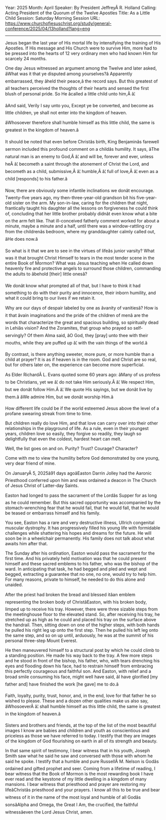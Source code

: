 Year: 2025
Month: April
Speaker: By President JeffreyÂ R. Holland
Calling: Acting President of the Quorum of the Twelve Apostles
Title: As a Little Child
Session: Saturday Morning Session
URL: https://www.churchofjesuschrist.org/study/general-conference/2025/04/13holland?lang=eng

---

Jesus began the last year of His mortal life by intensifying the training of His Apostles. If His message and His Church were to survive Him, more had to be pressed into the hearts of 12 very ordinary men who had known Him for scarcely 24 months.

One day Jesus witnessed an argument among the Twelve and later asked, âWhat was it that ye disputed among yourselves?â Apparently embarrassed, they âheld their peace,â the record says. But this greatest of all teachers perceived the thoughts of their hearts and sensed the first blush of personal pride. So He âcalled a little child unto him,Â â¦

âAnd said, Verily I say unto you, Except ye be converted, and become as little children, ye shall not enter into the kingdom of heaven.

âWhosoever therefore shall humble himself as this little child, the same is greatest in the kingdom of heaven.â

It should be noted that even before Christâs birth, King Benjaminâs farewell sermon included this profound comment on a childâs humility. It says, âThe natural man is an enemy to God,Â â¦ and will be, forever and ever, unless heÂ â¦ becometh a saint through the atonement of Christ the Lord, and becometh as a child, submissive,Â â¦ humble,Â â¦ full of love,Â â¦ even as a child [responds] to his father.â

Now, there are obviously some infantile inclinations we donât encourage. Twenty-five years ago, my then-three-year-old grandson bit his five-year-old sister on the arm. My son-in-law, caring for the children that night, frantically taught his daughter all the lessons on forgiveness he could think of, concluding that her little brother probably didnât even know what a bite on the arm felt like. That ill-conceived fatherly comment worked for about a minute, maybe a minute and a half, until there was a window-rattling cry from the childrenâs bedroom, where my granddaughter calmly called out, âHe does now.â

So what is it that we are to see in the virtues of lifeâs junior varsity? What was it that brought Christ Himself to tears in the most tender scene in the entire Book of Mormon? What was Jesus teaching when He called down heavenly fire and protective angels to surround those children, commanding the adults to âbehold [their] little onesâ?

We donât know what prompted all of that, but I have to think it had something to do with their purity and innocence, their inborn humility, and what it could bring to our lives if we retain it.

Why are our days of despair labeled by one as âvanity of vanitiesâ? How is it that âvain imaginations and the pride of the children of menâ are the words that characterize the great and spacious building, so spiritually dead in Lehiâs vision? And the Zoramites, that group who prayed so self-servingly? Of them Alma said, âO God, they [pray] unto thee with their mouths, while they are puffed up â¦ with the vain things of the world.â

By contrast, is there anything sweeter, more pure, or more humble than a child at prayer? It is as if heaven is in the room. God and Christ are so real, but for others later on, the experience can become more superficial.

As Elder RichardÂ L. Evans quoted some 60 years ago: âMany of us profess to be Christians, yet we â¦ do not take Him seriously.Â â¦ We respect Him, but we donât follow Him.Â â¦ We quote His sayings, but we donât live by them.â âWe admire Him, but we donât worship Him.â

How different life could be if the world esteemed Jesus above the level of a profane swearing streak from time to time.

But children really do love Him, and that love can carry over into their other relationships in the playground of life. As a rule, even in their youngest years, children love so easily, they forgive so readily, they laugh so delightfully that even the coldest, hardest heart can melt.

Well, the list goes on and on. Purity? Trust? Courage? Character?

Come with me to view the humility before God demonstrated by one young, very dear friend of mine.

On JanuaryÂ 5, 2025â91 days agoâEaston Darrin Jolley had the Aaronic Priesthood conferred upon him and was ordained a deacon in The Church of Jesus Christ of Latter-day Saints.

Easton had longed to pass the sacrament of the Lordâs Supper for as long as he could remember. But this sacred opportunity was accompanied by the stomach-wrenching fear that he would fail, that he would fall, that he would be teased or embarrass himself and his family.

You see, Easton has a rare and very destructive illness, Ullrich congenital muscular dystrophy. It has progressively filled his young life with formidable challenges while shattering his hopes and dreams for the future. He will soon be in a wheelchair permanently. His family does not talk about what awaits him after that.

The Sunday after his ordination, Easton would pass the sacrament for the first time. And his privately held motivation was that he could present himself and these sacred emblems to his father, who was the bishop of the ward. In anticipating that task, he had begged and pled and wept and begged, extracting a guarantee that no one, no one, would try to help him. For many reasons, private to himself, he needed to do this alone and unaided.

After the priest had broken the bread and blessed itâan emblem representing the broken body of ChristâEaston, with his broken body, limped up to receive his tray. However, there were three sizable steps from the meetinghouse floor to the elevated stand. So, after receiving his tray, he stretched up as high as he could and placed his tray on the surface above the handrail. Then, sitting down on one of the higher steps, with both hands he pulled his right leg up onto the first step. Then he pulled his left leg onto the same step, and so on up until, arduously, he was at the summit of his personal three-step Mount Everest.

He then maneuvered himself to a structural post by which he could climb to a standing position. He made his way back to the tray. A few more steps and he stood in front of the bishop, his father, who, with tears drenching his eyes and flooding down his face, had to restrain himself from embracing this perfectly courageous and faithful son. And Easton, with relief and a broad smile consuming his face, might well have said, âI have glorified [my father and] have finished the work [he gave] me to do.â

Faith, loyalty, purity, trust, honor, and, in the end, love for that father he so wished to please. These and a dozen other qualities make us also say, âWhosoeverÂ â¦ shall humble himself as this little child, the same is greatest in the kingdom of heaven.â

Sisters and brothers and friends, at the top of the list of the most beautiful images I know are babies and children and youth as conscientious and priceless as those we have referred to today. I testify that they are images of the kingdom of God flourishing on earth in all of its strength and beauty.

In that same spirit of testimony, I bear witness that in his youth, Joseph Smith saw what he said he saw and conversed with those with whom he said he spoke. I testify that a humble and pure RussellÂ M. Nelson is Godâs ordained and gifted prophet and seer. Coming from a lifetime of reading, I bear witness that the Book of Mormon is the most rewarding book I have ever read and the keystone of my little dwelling in a kingdom of many mansions. I bear witness that priesthood and prayer are restoring my lifeâChristâs priesthood and your prayers. I know all this to be true and bear witness of it in the name of the most loyal and humble of all Godâs sonsâAlpha and Omega, the Great I Am, the crucified, the faithful witnessâeven the Lord Jesus Christ, amen.